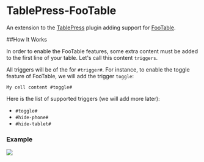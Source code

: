 TablePress-FooTable
===================

An extension to the [TablePress](http://tablepress.org/) plugin adding support for [FooTable](https://github.com/bradvin/FooTable).

##How It Works

In order to enable the FooTable features, some extra content must be added to the first line of your table. Let's call this content `triggers`.

All triggers will be of the for `#trigger#`. For instance, to enable the toggle feature of FooTable, we will add the trigger `toggle`:

    My cell content #toggle#

Here is the list of supported triggers (we will add more later):

* `#toggle#`
* `#hide-phone#`
* `#hide-tablet#`

### Example
![](http://i.imgur.com/9kKcGab.png)